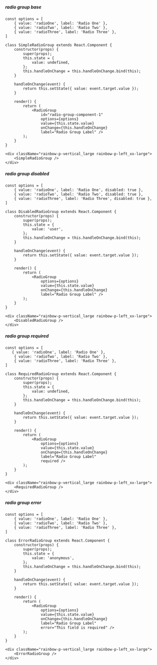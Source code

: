 ##### radio group base

    const options = [
        { value: 'radioOne', label: 'Radio One' },
        { value: 'radioTwo', label: 'Radio Two' },
        { value: 'radioThree', label: 'Radio Three' },
    ]

    class SimpleRadioGroup extends React.Component {
        constructor(props) {
            super(props);
            this.state = {
                value: undefined,
            };
            this.handleOnChange = this.handleOnChange.bind(this);
        }

        handleOnChange(event) {
            return this.setState({ value: event.target.value });
        }

        render() {
            return (
                <RadioGroup
                    id="radio-group-component-1"
                    options={options}
                    value={this.state.value}
                    onChange={this.handleOnChange}
                    label="Radio Group Label" />
            );
        }
    }

    <div className="rainbow-p-vertical_large rainbow-p-left_xx-large">
        <SimpleRadioGroup />
    </div>


##### radio group disabled

    const options = [
        { value: 'radioOne', label: 'Radio One', disabled: true },
        { value: 'radioTwo', label: 'Radio Two', disabled: true },
        { value: 'radioThree', label: 'Radio Three', disabled: true },
    ]

    class DisabledRadioGroup extends React.Component {
        constructor(props) {
            super(props);
            this.state = {
                value: 'user',
            };
            this.handleOnChange = this.handleOnChange.bind(this);
        }

        handleOnChange(event) {
            return this.setState({ value: event.target.value });
        }

        render() {
            return (
                <RadioGroup
                    options={options}
                    value={this.state.value}
                    onChange={this.handleOnChange}
                    label="Radio Group Label" />
            );
        }
    }

    <div className="rainbow-p-vertical_large rainbow-p-left_xx-large">
        <DisabledRadioGroup />
    </div>


##### radio group required

    const options = [
       { value: 'radioOne', label: 'Radio One' },
        { value: 'radioTwo', label: 'Radio Two' },
        { value: 'radioThree', label: 'Radio Three' },
    ]

    class RequiredRadioGroup extends React.Component {
        constructor(props) {
            super(props);
            this.state = {
                value: undefined,
            };
            this.handleOnChange = this.handleOnChange.bind(this);
        }

        handleOnChange(event) {
            return this.setState({ value: event.target.value });
        }

        render() {
            return (
                <RadioGroup
                    options={options}
                    value={this.state.value}
                    onChange={this.handleOnChange}
                    label="Radio Group Label"
                    required />
            );
        }
    }

    <div className="rainbow-p-vertical_large rainbow-p-left_xx-large">
        <RequiredRadioGroup />
    </div>


##### radio group error

    const options = [
        { value: 'radioOne', label: 'Radio One' },
        { value: 'radioTwo', label: 'Radio Two' },
        { value: 'radioThree', label: 'Radio Three' },
    ]

    class ErrorRadioGroup extends React.Component {
        constructor(props) {
            super(props);
            this.state = {
                value: 'anonymous',
            };
            this.handleOnChange = this.handleOnChange.bind(this);
        }

        handleOnChange(event) {
            return this.setState({ value: event.target.value });
        }

        render() {
            return (
                <RadioGroup
                    options={options}
                    value={this.state.value}
                    onChange={this.handleOnChange}
                    label="Radio Group Label"
                    error="This field is required" />
            );
        }
    }

    <div className="rainbow-p-vertical_large rainbow-p-left_xx-large">
        <ErrorRadioGroup />
    </div>
